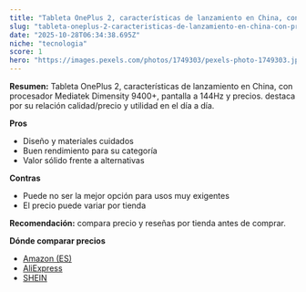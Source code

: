 ```yaml
---
title: "Tableta OnePlus 2, características de lanzamiento en China, con procesador Mediatek Dimensity 9400+, pantalla a 144Hz y precios."
slug: "tableta-oneplus-2-caracteristicas-de-lanzamiento-en-china-con-procesador-mediate"
date: "2025-10-28T06:34:38.695Z"
niche: "tecnologia"
score: 1
hero: "https://images.pexels.com/photos/1749303/pexels-photo-1749303.jpeg?auto=compress&cs=tinysrgb&fit=crop&h=627&w=1200&auto=compress&cs=tinysrgb&w=1200&h=675&fit=crop"
---
```


**Resumen:** Tableta OnePlus 2, características de lanzamiento en China, con procesador Mediatek Dimensity 9400+, pantalla a 144Hz y precios. destaca por su relación calidad/precio y utilidad en el día a día.

**Pros**
- Diseño y materiales cuidados
- Buen rendimiento para su categoría
- Valor sólido frente a alternativas

**Contras**
- Puede no ser la mejor opción para usos muy exigentes
- El precio puede variar por tienda

**Recomendación:** compara precio y reseñas por tienda antes de comprar.

**Dónde comparar precios**
- [Amazon (ES)](https://www.amazon.es/s?k=Tableta%20OnePlus%202%2C%20caracter%C3%ADsticas%20de%20lanzamiento%20en%20China%2C%20con%20procesador%20Mediatek%20Dimensity%209400%2B%2C%20pantalla%20a%20144Hz%20y%20precios.&tag=teknovashop25-21)
- [AliExpress](https://www.aliexpress.com/wholesale?SearchText=Tableta%20OnePlus%202%2C%20caracter%C3%ADsticas%20de%20lanzamiento%20en%20China%2C%20con%20procesador%20Mediatek%20Dimensity%209400%2B%2C%20pantalla%20a%20144Hz%20y%20precios.)
- [SHEIN](https://www.shein.com/pdsearch/Tableta%20OnePlus%202%2C%20caracter%C3%ADsticas%20de%20lanzamiento%20en%20China%2C%20con%20procesador%20Mediatek%20Dimensity%209400%2B%2C%20pantalla%20a%20144Hz%20y%20precios.)